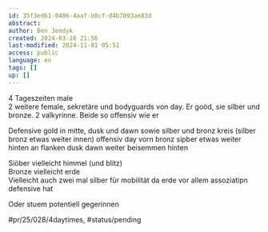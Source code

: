 ```yaml
---
id: 35f3ed61-9486-4aaf-b8cf-d4b7093ae83d
abstract: 
author: Ben Jendyk
created: 2024-03-16 21:56
last-modified: 2024-11-01 05:51
access: public
language: en
tags: []
up: []
---
```


4 Tageszeiten male  
2 weitere female, sekretäre und bodyguards von day. Er goöd, sie silber und bronze. 2 valkyrinne. Beide so offensiv wie er

Defensive gold in mitte, dusk und dawn sowie silber und bronz kreis (silber bronz etwas weiter innen) offensiv day vorn bronz sipber etwas weiter hinten an flanken dusk dawn weiter beisemmen hinten

Siöber vielleicht himmel (und blitz)  
Bronze vielleicht erde  
Vielleicht auch zwei mal silber für mobilität da erde vor allem assoziatipn defensive hat

Oder stuem potentiell gegerinnen


#pr/25/028/4daytimes, #status/pending